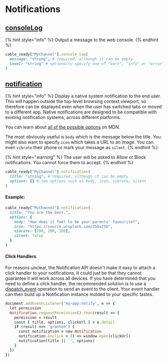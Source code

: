 # Notifications

## [consoleLog](https://developer.mozilla.org/en-US/docs/Web/API/Console/log)

{% hint style="info" %}
Output a message to the web console.
{% endhint %}

```ruby
cable_ready["MyChannel"].console_log(
  message: "string", # required, although it can be empty
  level: "string" # optionally specify one of "warn", "info" or "error"
)
```

## [notification](https://developer.mozilla.org/en-US/docs/Web/API/Notifications_API)

{% hint style="info" %}
Display a native system notification to the end user. This will happen outside the top-level browsing context viewport, so therefore can be displayed even when the user has switched tabs or moved to a different app. Native notifications are designed to be compatible with existing notification systems, across different platforms.

You can learn about [all of the possible options](https://developer.mozilla.org/en-US/docs/Web/API/Notification) on MDN.

The most obviously useful is `body` which is the message below the title. You might also want to specify `icon` which takes a URL to an image. You can even `vibrate` their phone or mark your message as `silent`.
{% endhint %}

{% hint style="warning" %}
The user will be asked to Allow or Block notifications. You cannot force them to accept.
{% endhint %}

```ruby
cable_ready["MyChannel"].notification(
  title: "string", # required, although it can be empty
  options: {} # see options such as body, icon, vibrate, silent
)
```

#### Example:

```ruby
cable_ready["MyChannel"].notification(
  title: "You are the best.",
  options: {
    body: "How does it feel to be your parents' favourite?",
    icon: "https://source.unsplash.com/256x256",
    vibrate: [200, 200, 200],
    silent: false
  }
)
```

#### Click Handlers

For reasons unclear, the Notification API doesn't make it easy to attach a click handler to your notifications. It could just be that they cannot guarantee it will work across all devices. If you have determined that you need to define a click handler, the recommended solution is to use a [dispatch\_event](https://cableready.stimulusreflex.com/usage/dom-operations/event-dispatch) operation to send an event to the client. Your event handler can then build up a Notification instance molded to your specific tastes.

```ruby
document.addEventListener('my-app:notify', e => {
  let permission
  Notification.requestPermission().then(result => {
    permission = result
    const { title, options, clickUrl } = e.detail
    if (result === 'granted') {
      const notification = new Notification
      notification.onclick = () => window.open(clickUrl)
      notification(title || '', options)
    }
  })
})
```

